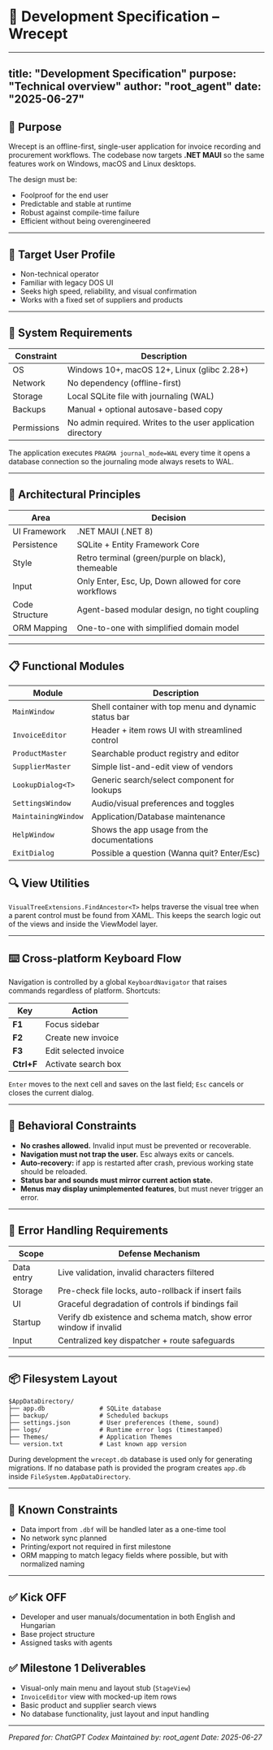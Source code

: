 # 📘 Development Specification – Wrecept

---
title: "Development Specification"
purpose: "Technical overview"
author: "root_agent"
date: "2025-06-27"
---

## 🎯 Purpose

Wrecept is an offline-first, single-user application for invoice recording and procurement workflows. The codebase now targets **.NET MAUI** so the same features work on Windows, macOS and Linux desktops.

The design must be:

* Foolproof for the end user
* Predictable and stable at runtime
* Robust against compile-time failure
* Efficient without being overengineered

---

## 👤 Target User Profile

* Non-technical operator
* Familiar with legacy DOS UI
* Seeks high speed, reliability, and visual confirmation
* Works with a fixed set of suppliers and products

---

## 🔐 System Requirements

| Constraint  | Description                                      |
| ----------- | ------------------------------------------------ |
| OS          | Windows 10+, macOS 12+, Linux (glibc 2.28+)      |
| Network     | No dependency (offline-first)                    |
| Storage     | Local SQLite file with journaling (WAL)          |
| Backups     | Manual + optional autosave-based copy            |
| Permissions | No admin required. Writes to the user application directory |

The application executes `PRAGMA journal_mode=WAL` every time it opens a database connection so the journaling mode always resets to WAL.

---

## 🧱 Architectural Principles

| Area           | Decision                                             |
| -------------- | ---------------------------------------------------- |
| UI Framework   | .NET MAUI (.NET 8)                            |
| Persistence    | SQLite + Entity Framework Core                       |
| Style          | Retro terminal (green/purple on black), themeable    |
| Input          | Only Enter, Esc, Up, Down allowed for core workflows |
| Code Structure | Agent-based modular design, no tight coupling        |
| ORM Mapping    | One-to-one with simplified domain model              |

---

## 📋 Functional Modules

| Module            | Description                                      |
| ----------------- | ------------------------------------------------ |
| `MainWindow`      | Shell container with top menu and dynamic status bar |
| `InvoiceEditor`   | Header + item rows UI with streamlined control |
| `ProductMaster`   | Searchable product registry and editor           |
| `SupplierMaster`  | Simple list-and-edit view of vendors             |
| `LookupDialog<T>` | Generic search/select component for lookups      |
| `SettingsWindow`  | Audio/visual preferences and toggles             |
| `MaintainingWindow`  | Application/Database maintenance              |
| `HelpWindow`  | Shows the app usage from the documentations          |
| `ExitDialog`  | Possible a question (Wanna quit? Enter/Esc)          |

## 🔍 View Utilities

`VisualTreeExtensions.FindAncestor<T>` helps traverse the visual tree when a parent control must be found from XAML. This keeps the search logic out of the views and inside the ViewModel layer.


---

## ⌨️ Cross-platform Keyboard Flow

Navigation is controlled by a global `KeyboardNavigator` that raises commands
regardless of platform. Shortcuts:

| Key      | Action                           |
| -------- | -------------------------------- |
| **F1**   | Focus sidebar                    |
| **F2**   | Create new invoice               |
| **F3**   | Edit selected invoice            |
| **Ctrl+F** | Activate search box            |

`Enter` moves to the next cell and saves on the last field; `Esc` cancels or
closes the current dialog.

---

## 🧠 Behavioral Constraints

* **No crashes allowed.** Invalid input must be prevented or recoverable.
* **Navigation must not trap the user.** Esc always exits or cancels.
* **Auto-recovery:** if app is restarted after crash, previous working state should be reloaded.
* **Status bar and sounds must mirror current action state.**
* **Menus may display unimplemented features**, but must never trigger an error.

---

## 🔧 Error Handling Requirements

| Scope      | Defense Mechanism                                                  |
| ---------- | ------------------------------------------------------------------ |
| Data entry | Live validation, invalid characters filtered                      |
| Storage    | Pre-check file locks, auto-rollback if insert fails                |
| UI         | Graceful degradation of controls if bindings fail                  |
| Startup    | Verify db existence and schema match, show error window if invalid |
| Input      | Centralized key dispatcher + route safeguards                      |

---

## 📦 Filesystem Layout

```plaintext
$AppDataDirectory/
├── app.db               # SQLite database
├── backup/              # Scheduled backups
├── settings.json        # User preferences (theme, sound)
├── logs/                # Runtime error logs (timestamped)
├── Themes/              # Application Themes
└── version.txt          # Last known app version
```
During development the `wrecept.db` database is used only for generating migrations.
If no database path is provided the program creates `app.db` inside `FileSystem.AppDataDirectory`.

---

## 🧾 Known Constraints

* Data import from `.dbf` will be handled later as a one-time tool
* No network sync planned
* Printing/export not required in first milestone
* ORM mapping to match legacy fields where possible, but with normalized naming

---

## ✅ Kick OFF
* Developer and user manuals/documentation in both English and Hungarian
* Base project structure
* Assigned tasks with agents


## ✅ Milestone 1 Deliverables

* Visual-only main menu and layout stub (`StageView`)
* `InvoiceEditor` view with mocked-up item rows
* Basic product and supplier search views
* No database functionality, just layout and input handling

---

*Prepared for: ChatGPT Codex
Maintained by: root\_agent
Date: 2025-06-27*
